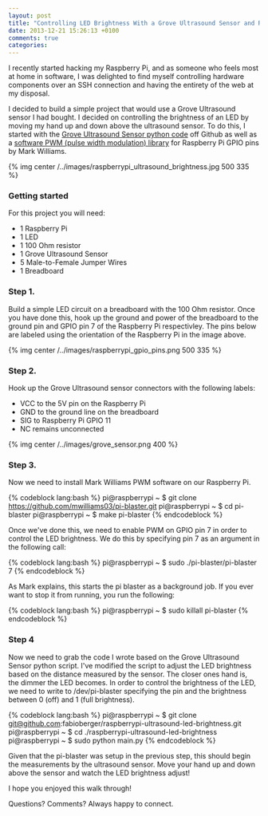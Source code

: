```yaml
---
layout: post
title: "Controlling LED Brightness With a Grove Ultrasound Sensor and Raspberry Pi"
date: 2013-12-21 15:26:13 +0100
comments: true
categories: 
---
```


I recently started hacking my Raspberry Pi, and as someone who feels most at home in software, I was delighted to find myself controlling hardware components over an SSH connection and having the entirety of the web at my disposal. 

I decided to build a simple project that would use a Grove Ultrasound sensor I had bought. I decided on controlling the brightness of an LED by moving my hand up and down above the ultrasound sensor. To do this, I started with the [Grove Ultrasound Sensor python code](https://github.com/yexiaobo-seeedstudio/Grove-RaspberryPi "Grove Ultrasound sensor github") off Github as well as a [software PWM (pulse width modulation) library](http://marks-space.com/2013/09/23/software-pwm-on-a-raspberry-pi/ "software PWM (pulse width modulation) library") for Raspberry Pi GPIO pins by Mark Williams. 

{% img center /../images/raspberrypi_ultrasound_brightness.jpg 500 335 %}


### Getting started

For this project you will need:

- 1 Raspberry Pi
- 1 LED
- 1 100 Ohm resistor
- 1 Grove Ultrasound Sensor
- 5 Male-to-Female Jumper Wires
- 1 Breadboard

### Step 1.

Build a simple LED circuit on a breadboard with the 100 Ohm resistor. Once you have done this, hook up the ground and power of the breadboard to the ground pin and GPIO pin 7 of the Raspberry Pi respectivley. The pins below are labeled using the orientation of the Raspberry Pi in the image above. 

{% img center /../images/raspberrypi_gpio_pins.png 500 335 %}

### Step 2.

Hook up the Grove Ultrasound sensor connectors with the following labels:

 - VCC to the 5V pin on the Raspberry Pi
 - GND to the ground line on the breadboard
 - SIG to Raspberry Pi GPIO 11  
 - NC remains unconnected

 {% img center /../images/grove_sensor.png 400 %}

### Step 3.

Now we need to install Mark Williams PWM software on our Raspberry Pi. 

{% codeblock lang:bash %}
pi@raspberrypi ~ $ git clone https://github.com/mwilliams03/pi-blaster.git
pi@raspberrypi ~ $ cd pi-blaster
pi@raspberrypi ~ $ make pi-blaster
{% endcodeblock %}

Once we've done this, we need to enable PWM on GPIO pin 7 in order to control the LED brightness. We do this by specifying pin 7 as an argument in the following call:

{% codeblock lang:bash %}
pi@raspberrypi ~ $ sudo ./pi-blaster/pi-blaster 7
{% endcodeblock %}

As Mark explains, this starts the pi blaster as a background job. If you ever want to stop it from running, you run the following:

{% codeblock lang:bash %}
pi@raspberrypi ~ $ sudo killall pi-blaster
{% endcodeblock %}

### Step 4

Now we need to grab the code I wrote based on the Grove Ultrasound Sensor python script. I've modified the script to adjust the LED brightness based on the distance measured by the sensor. The closer ones hand is, the dimmer the LED becomes. In order to control the brightness of the LED, we need to write to /dev/pi-blaster specifying the pin and the brightness between 0 (off) and 1 (full brightness). 

{% codeblock lang:bash %}
pi@raspberrypi ~ $ git clone git@github.com:fabioberger/raspberrypi-ultrasound-led-brightness.git
pi@raspberrypi ~ $ cd ./raspberrypi-ultrasound-led-brightness
pi@raspberrypi ~ $ sudo python main.py
{% endcodeblock %}

Given that the pi-blaster was setup in the previous step, this should begin the measurements by the ultrasound sensor. Move your hand up and down above the sensor and watch the LED brightness adjust!

I hope you enjoyed this walk through!

Questions? Comments? Always happy to connect.
